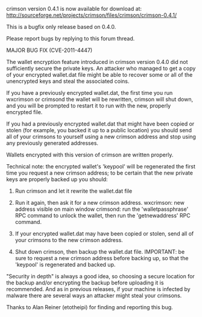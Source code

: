 crimson version 0.4.1 is now available for download at:
http://sourceforge.net/projects/crimson/files/crimson/crimson-0.4.1/

This is a bugfix only release based on 0.4.0.

Please report bugs by replying to this forum thread.

MAJOR BUG FIX  (CVE-2011-4447)

The wallet encryption feature introduced in crimson version 0.4.0 did not sufficiently secure the private keys. An attacker who
managed to get a copy of your encrypted wallet.dat file might be able to recover some or all of the unencrypted keys and steal the
associated coins.

If you have a previously encrypted wallet.dat, the first time you run wxcrimson or crimsond the wallet will be rewritten, crimson will
shut down, and you will be prompted to restart it to run with the new, properly encrypted file.

If you had a previously encrypted wallet.dat that might have been copied or stolen (for example, you backed it up to a public
location) you should send all of your crimsons to yourself using a new crimson address and stop using any previously generated addresses.

Wallets encrypted with this version of crimson are written properly.

Technical note: the encrypted wallet's 'keypool' will be regenerated the first time you request a new crimson address; to be certain that the
new private keys are properly backed up you should:

1. Run crimson and let it rewrite the wallet.dat file

2. Run it again, then ask it for a new crimson address.
wxcrimson: new address visible on main window
crimsond: run the 'walletpassphrase' RPC command to unlock the wallet,  then run the 'getnewaddress' RPC command.

3. If your encrypted wallet.dat may have been copied or stolen, send all of your crimsons to the new crimson address.

4. Shut down crimson, then backup the wallet.dat file.
IMPORTANT: be sure to request a new crimson address before backing up, so that the 'keypool' is regenerated and backed up.

"Security in depth" is always a good idea, so choosing a secure location for the backup and/or encrypting the backup before uploading it is recommended. And as in previous releases, if your machine is infected by malware there are several ways an attacker might steal your crimsons.

Thanks to Alan Reiner (etotheipi) for finding and reporting this bug.
